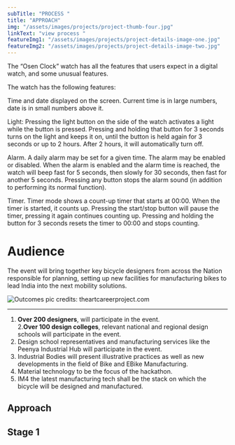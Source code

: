```yaml
---
subTitle: "PROCESS "
title: "APPROACH"
img: "/assets/images/projects/project-thumb-four.jpg"
linkText: "view process "
featureImg1: "/assets/images/projects/project-details-image-one.jpg"
featureImg2: "/assets/images/projects/project-details-image-two.jpg"
---
```

The “Osen Clock” watch has all the features that users expect in a digital watch, and some unusual features.

The watch has the following features:

Time and date displayed on the screen. Current time is in large numbers, date is in small numbers above it.

Light: Pressing the light button on the side of the watch activates a light while the button is pressed. Pressing and holding that button for 3 seconds turns on the light and keeps it on, until the button is held again for 3 seconds or up to 2 hours. After 2 hours, it will automatically turn off.

Alarm. A daily alarm may be set for a given time. The alarm may be enabled or disabled. When the alarm is enabled and the alarm time is reached, the watch will beep fast for 5 seconds, then slowly for 30 seconds, then fast for another 5 seconds. Pressing any button stops the alarm sound (in addition to performing its normal function).

Timer. Timer mode shows a count-up timer that starts at 00:00. When the timer is started, it counts up. Pressing the start/stop button will pause the timer, pressing it again continues counting up. Pressing and holding the button for 3 seconds resets the timer to 00:00 and stops counting.
#   Audience
The event will bring together key bicycle designers  from across the Nation responsible for planning, setting up new  facilities for manufacturing bikes to lead India into the next mobility solutions.

![Outcomes ](https://theartcareerproject.com/wp-content/uploads/2021/06/Product-Designer-Image.jpg)
pic credits:  theartcareerproject.com

***


1. **Over 200 designers**, will participate in the event.  
2.**Over 100 design colleges**, relevant national and regional design schools will participate in the event.
1.  Design school  representatives and manufacturing services like the Peenya Industrial Hub  will participate in the event.
1.  Industrial Bodies will present illustrative practices as well as new developments in the field of Bike and EBike Manufacturing.
1. Material technology to be the focus of the hackathon.
1. IM4  the latest manufacturing tech shall be the stack on which the bicycle will be designed and manufactured.  

##  Approach

## Stage 1
